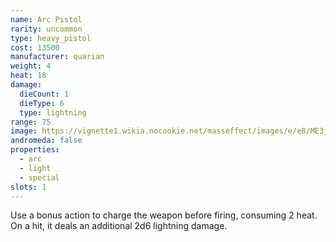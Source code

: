 ```yaml
---
name: Arc Pistol
rarity: uncommon
type: heavy_pistol
cost: 13500
manufacturer: quarian
weight: 4
heat: 18
damage:
  dieCount: 1
  dieType: 6
  type: lightning
range: 75
image: https://vignette1.wikia.nocookie.net/masseffect/images/e/e8/ME3_Arc_Heavy_Pistol.png/revision/latest?cb=20120317185747
andromeda: false
properties:
  - arc
  - light
  - special
slots: 1
---
```

Use a bonus action to charge the weapon before firing, consuming 2 heat. On a hit, it deals an 
additional 2d6 lightning damage.